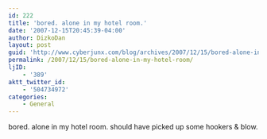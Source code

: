 ```yaml
---
id: 222
title: 'bored. alone in my hotel room.'
date: '2007-12-15T20:45:39-04:00'
author: DizkoDan
layout: post
guid: 'http://www.cyberjunx.com/blog/archives/2007/12/15/bored-alone-in-my-hotel-room/'
permalink: /2007/12/15/bored-alone-in-my-hotel-room/
ljID:
    - '389'
aktt_twitter_id:
    - '504734972'
categories:
    - General
---
```


bored. alone in my hotel room. should have picked up some hookers &amp; blow.